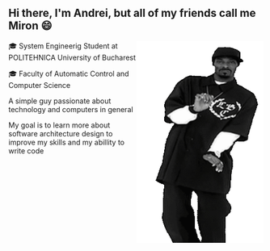 ## Hi there, I'm Andrei, but all of my friends call me Miron :smile:

<img align="right" src = "https://github.com/mironandrei/mironandrei/blob/main/snoop-dogg-dancing.gif" width="250" height = "400"/>

:mortar_board: System Engineerig Student at POLITEHNICA University of Bucharest

:mortar_board: Faculty of Automatic Control and Computer Science


A simple guy passionate about technology and computers in general

My goal is to learn more about software architecture design to improve my skills and my abillity to write code

